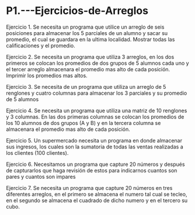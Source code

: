 # P1.---Ejercicios-de-Arreglos
Ejercicio 1. 
Se necesita un programa que utilice un
arreglo de seis posiciones para
almacenar los 5 parciales de un
alumno y sacar su promedio, el cual se
guardara en la ultima localidad.
Mostrar todas las calificaciones y el
promedio.

Ejercicio 2. 
Se necesita un programa que utiliza 3
arreglos, en los dos primeros se
colocan los promedios de dos grupos
de 5 alumnos cada uno y el tercer
arreglo almacenara el promedio mas
alto de cada posición. Imprimir los
promedios mas altos.

Ejercicio 3. 
Se necesita de un programa que utiliza
un arreglo de 5 renglones y cuatro
columnas para almacenar los 3
parciales y su promedio de 5 alumnos

Ejercicio 4. 
Se necesita un programa que utiliza
una matriz de 10 renglones y 3
columnas. En las dos primeras
columnas se colocan los promedios de
los 10 alumnos de dos grupos (A y B) y
en la tercera columna se almacenara el
promedio mas alto de cada posición.

Ejercicio 5. 
Un supermercado necesita un
programa en donde almacenar sus
ingresos, los cuales son la sumatoria
de todas las ventas realizadas a los
clientes (100 clientes).

Ejercicio 6. 
Necesitamos un programa que capture
20 números y después de capturarlos
que haga revisión de estos para
indicarnos cuantos son pares y
cuantos son impares

Ejercicio 7. 
Se necesita un programa que capture
20 números en tres diferentes arreglos,
en el primero se almacena el numero
tal cual se tecleo, en el segundo se
almacena el cuadrado de dicho
numero y en el tercero su cubo.
